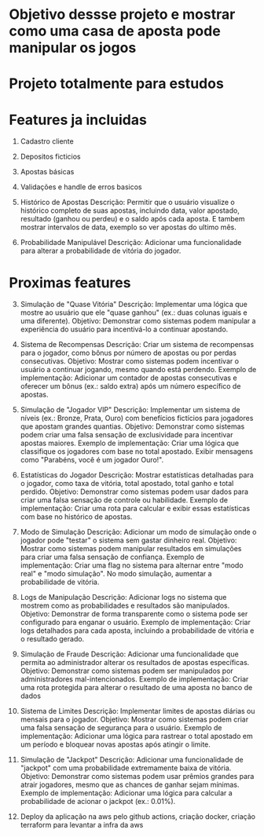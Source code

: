 # Objetivo dessse projeto e mostrar como uma casa de aposta pode manipular os jogos
# Projeto totalmente para estudos

# Features ja incluidas
1. Cadastro cliente

2. Depositos ficticios

3. Apostas básicas

4. Validações e handle de erros basicos

5. Histórico de Apostas
   Descrição: Permitir que o usuário visualize o histórico completo de suas apostas, incluindo data, valor apostado, resultado (ganhou ou perdeu) e o saldo após cada aposta.
   E tambem mostrar intervalos de data, exemplo so ver apostas do ultimo mês.

6. Probabilidade Manipulável
   Descrição: Adicionar uma funcionalidade para alterar a probabilidade de vitória do jogador.
   

# Proximas features



3. Simulação de "Quase Vitória"
   Descrição: Implementar uma lógica que mostre ao usuário que ele "quase ganhou" (ex.: duas colunas iguais e uma diferente).
   Objetivo: Demonstrar como sistemas podem manipular a experiência do usuário para incentivá-lo a continuar apostando.

4. Sistema de Recompensas
   Descrição: Criar um sistema de recompensas para o jogador, como bônus por número de apostas ou por perdas consecutivas.
   Objetivo: Mostrar como sistemas podem incentivar o usuário a continuar jogando, mesmo quando está perdendo.
   Exemplo de implementação:
   Adicionar um contador de apostas consecutivas e oferecer um bônus (ex.: saldo extra) após um número específico de apostas.

5. Simulação de "Jogador VIP"
   Descrição: Implementar um sistema de níveis (ex.: Bronze, Prata, Ouro) com benefícios fictícios para jogadores que apostam grandes quantias.
   Objetivo: Demonstrar como sistemas podem criar uma falsa sensação de exclusividade para incentivar apostas maiores.
   Exemplo de implementação:
   Criar uma lógica que classifique os jogadores com base no total apostado.
   Exibir mensagens como "Parabéns, você é um jogador Ouro!".

6. Estatísticas do Jogador
   Descrição: Mostrar estatísticas detalhadas para o jogador, como taxa de vitória, total apostado, total ganho e total perdido.
   Objetivo: Demonstrar como sistemas podem usar dados para criar uma falsa sensação de controle ou habilidade.
   Exemplo de implementação:
   Criar uma rota para calcular e exibir essas estatísticas com base no histórico de apostas.

7. Modo de Simulação
   Descrição: Adicionar um modo de simulação onde o jogador pode "testar" o sistema sem gastar dinheiro real.
   Objetivo: Mostrar como sistemas podem manipular resultados em simulações para criar uma falsa sensação de confiança.
   Exemplo de implementação:
   Criar uma flag no sistema para alternar entre "modo real" e "modo simulação".
   No modo simulação, aumentar a probabilidade de vitória.

8. Logs de Manipulação
   Descrição: Adicionar logs no sistema que mostrem como as probabilidades e resultados são manipulados.
   Objetivo: Demonstrar de forma transparente como o sistema pode ser configurado para enganar o usuário.
   Exemplo de implementação:
   Criar logs detalhados para cada aposta, incluindo a probabilidade de vitória e o resultado gerado.

9. Simulação de Fraude
   Descrição: Adicionar uma funcionalidade que permita ao administrador alterar os resultados de apostas específicas.
   Objetivo: Demonstrar como sistemas podem ser manipulados por administradores mal-intencionados.
   Exemplo de implementação:
   Criar uma rota protegida para alterar o resultado de uma aposta no banco de dados

10. Sistema de Limites
    Descrição: Implementar limites de apostas diárias ou mensais para o jogador.
    Objetivo: Mostrar como sistemas podem criar uma falsa sensação de segurança para o usuário.
    Exemplo de implementação:
    Adicionar uma lógica para rastrear o total apostado em um período e bloquear novas apostas após atingir o limite.

11. Simulação de "Jackpot"
    Descrição: Adicionar uma funcionalidade de "jackpot" com uma probabilidade extremamente baixa de vitória.
    Objetivo: Demonstrar como sistemas podem usar prêmios grandes para atrair jogadores, mesmo que as chances de ganhar sejam mínimas.
    Exemplo de implementação:
    Adicionar uma lógica para calcular a probabilidade de acionar o jackpot (ex.: 0.01%).

12. Deploy da aplicação na aws pelo github actions, criação docker, criação terraform para levantar a infra da aws